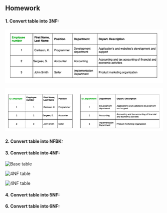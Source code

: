 ## Homework

#### 1. Convert table into 3NF:

![Base table](https://github.com/Annassie/dw_designing_and_ETL/blob/task_2/Anna_Niukkanen_task_2/images/Screenshot%202022-01-31%20at%2023.30.29.png)

![Into 3NF](https://github.com/Annassie/dw_designing_and_ETL/blob/task_2/Anna_Niukkanen_task_2/images/Screenshot%202022-01-31%20at%2023.30.34.png)

#### 2. Convert table into NFBK:


#### 3. Convert table into 4NF:

![Base table]()

![4NF table]()

![4NF table]()





#### 4. Convert table into 5NF:

#### 6. Convert table into 6NF:
